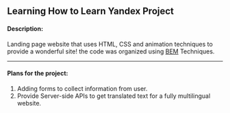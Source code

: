 Learning How to Learn Yandex Project
------

#### Description:
Landing page website that uses HTML, CSS and animation techniques to provide a wonderful site! the code was organized using [BEM](https://en.bem.info/ "More BEM Info") Techniques.  

---
#### Plans for the project:
1. Adding forms to collect information from user.
2. Provide Server-side APIs to get translated text for a fully multilingual website.
